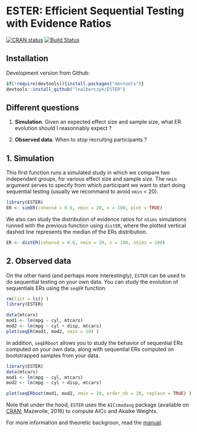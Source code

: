 ESTER: Efficient Sequential Testing with Evidence Ratios
===

[![CRAN status](http://www.r-pkg.org/badges/version/ESTER)](https://cran.r-project.org/package=ESTER) [![Build Status](https://travis-ci.org/lnalborczyk/ESTER.svg?branch=master)](https://travis-ci.org/lnalborczyk/ESTER)

## Installation

Development version from Github:

``` r
if(!require(devtools)){install.packages("devtools")}
devtools::install_github("lnalborczyk/ESTER")
```
## Different questions

1. **Simulation**. Given an expected effect size and sample size, what ER evolution should I reasonnably expect ?

2. **Observed data**. When to stop recruiting participants ?

## 1. Simulation

This first function runs a simulated study in which we compare two independant groups, for various effect size and sample size. The `nmin` argument serves to specify from which participant we want to start doing sequential testing (usually we recommand to avoid `nmin` < 20).

```r
library(ESTER)
ER <- simER(cohensd = 0.6, nmin = 20, n = 100, plot = TRUE)
```

We also can study the distribution of evidence ratios for `nSims` simulations runned with the previous function using `distER`, where the plotted vertical dashed line represents the median of the ERs distribution.

```r
ER <- distER(cohensd = 0.6, nmin = 20, n = 100, nSims = 100)
```

## 2. Observed data

On the other hand (and perhaps more interestingly), `ESTER` can be used to do sequential testing on your own data. You can study the evolution of sequentials ERs using the `seqER` function.

```r
rm(list = ls() )
library(ESTER)
```

```r
data(mtcars)
mod1 <- lm(mpg ~ cyl, mtcars)
mod2 <- lm(mpg ~ cyl + disp, mtcars)
plot(seqER(mod1, mod2, nmin = 10) )
```

In addition, `seqERboot` allows you to study the behavior of sequential ERs computed on your own data, along with sequential ERs computed on bootstrapped samples from your data.

```r
library(ESTER)
data(mtcars)
mod1 <- lm(mpg ~ cyl, mtcars)
mod2 <- lm(mpg ~ cyl + disp, mtcars)
```

```r
plot(seqERboot(mod1, mod2, nmin = 10, order_nb = 20, replace = TRUE) )
```

Note that under the hood, `ESTER` uses the `AICcmodavg` package (available on [CRAN](https://cran.r-project.org/web/packages/AICcmodavg/index.html); Mazerolle, 2016) to compute AICc and Akaike Weights.

For more information and theoretic backgroun, read the [manual](https://rawgit.com/lnalborczyk/ESTER/master/vignettes/ESTER.html).
